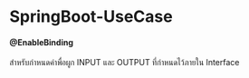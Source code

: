 # SpringBoot-UseCase


#### @EnableBinding

สำหรับกำหนดค่าพื่อผูก INPUT และ OUTPUT ที่กำหนดไว้ภายใน Interface
